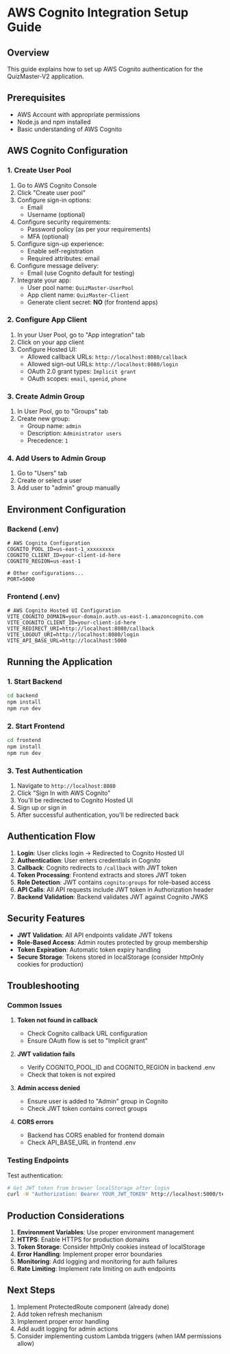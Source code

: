# AWS Cognito Integration Setup Guide

## Overview
This guide explains how to set up AWS Cognito authentication for the QuizMaster-V2 application.

## Prerequisites
- AWS Account with appropriate permissions
- Node.js and npm installed
- Basic understanding of AWS Cognito

## AWS Cognito Configuration

### 1. Create User Pool
1. Go to AWS Cognito Console
2. Click "Create user pool"
3. Configure sign-in options:
   - Email
   - Username (optional)
4. Configure security requirements:
   - Password policy (as per your requirements)
   - MFA (optional)
5. Configure sign-up experience:
   - Enable self-registration
   - Required attributes: email
6. Configure message delivery:
   - Email (use Cognito default for testing)
7. Integrate your app:
   - User pool name: `QuizMaster-UserPool`
   - App client name: `QuizMaster-Client`
   - Generate client secret: **NO** (for frontend apps)

### 2. Configure App Client
1. In your User Pool, go to "App integration" tab
2. Click on your app client
3. Configure Hosted UI:
   - Allowed callback URLs: `http://localhost:8080/callback`
   - Allowed sign-out URLs: `http://localhost:8080/login`
   - OAuth 2.0 grant types: `Implicit grant`
   - OAuth scopes: `email`, `openid`, `phone`

### 3. Create Admin Group
1. In User Pool, go to "Groups" tab
2. Create new group:
   - Group name: `admin`
   - Description: `Administrator users`
   - Precedence: `1`

### 4. Add Users to Admin Group
1. Go to "Users" tab
2. Create or select a user
3. Add user to "admin" group manually

## Environment Configuration

### Backend (.env)
```env
# AWS Cognito Configuration
COGNITO_POOL_ID=us-east-1_xxxxxxxxx
COGNITO_CLIENT_ID=your-client-id-here
COGNITO_REGION=us-east-1

# Other configurations...
PORT=5000
```

### Frontend (.env)
```env
# AWS Cognito Hosted UI Configuration
VITE_COGNITO_DOMAIN=your-domain.auth.us-east-1.amazoncognito.com
VITE_COGNITO_CLIENT_ID=your-client-id-here
VITE_REDIRECT_URI=http://localhost:8080/callback
VITE_LOGOUT_URI=http://localhost:8080/login
VITE_API_BASE_URL=http://localhost:5000
```

## Running the Application

### 1. Start Backend
```bash
cd backend
npm install
npm run dev
```

### 2. Start Frontend
```bash
cd frontend
npm install
npm run dev
```

### 3. Test Authentication
1. Navigate to `http://localhost:8080`
2. Click "Sign In with AWS Cognito"
3. You'll be redirected to Cognito Hosted UI
4. Sign up or sign in
5. After successful authentication, you'll be redirected back

## Authentication Flow

1. **Login**: User clicks login → Redirected to Cognito Hosted UI
2. **Authentication**: User enters credentials in Cognito
3. **Callback**: Cognito redirects to `/callback` with JWT token
4. **Token Processing**: Frontend extracts and stores JWT token
5. **Role Detection**: JWT contains `cognito:groups` for role-based access
6. **API Calls**: All API requests include JWT token in Authorization header
7. **Backend Validation**: Backend validates JWT against Cognito JWKS

## Security Features

- **JWT Validation**: All API endpoints validate JWT tokens
- **Role-Based Access**: Admin routes protected by group membership
- **Token Expiration**: Automatic token expiry handling
- **Secure Storage**: Tokens stored in localStorage (consider httpOnly cookies for production)

## Troubleshooting

### Common Issues

1. **Token not found in callback**
   - Check Cognito callback URL configuration
   - Ensure OAuth flow is set to "Implicit grant"

2. **JWT validation fails**
   - Verify COGNITO_POOL_ID and COGNITO_REGION in backend .env
   - Check that token is not expired

3. **Admin access denied**
   - Ensure user is added to "Admin" group in Cognito
   - Check JWT token contains correct groups

4. **CORS errors**
   - Backend has CORS enabled for frontend domain
   - Check API_BASE_URL in frontend .env

### Testing Endpoints

Test authentication:
```bash
# Get JWT token from browser localStorage after login
curl -H "Authorization: Bearer YOUR_JWT_TOKEN" http://localhost:5000/test-auth
```

## Production Considerations

1. **Environment Variables**: Use proper environment management
2. **HTTPS**: Enable HTTPS for production domains
3. **Token Storage**: Consider httpOnly cookies instead of localStorage
4. **Error Handling**: Implement proper error boundaries
5. **Monitoring**: Add logging and monitoring for auth failures
6. **Rate Limiting**: Implement rate limiting on auth endpoints

## Next Steps

1. Implement ProtectedRoute component (already done)
2. Add token refresh mechanism
3. Implement proper error handling
4. Add audit logging for admin actions
5. Consider implementing custom Lambda triggers (when IAM permissions allow)